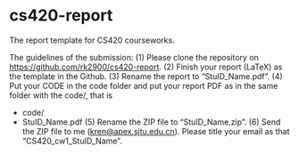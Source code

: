 # cs420-report
The report template for CS420 courseworks.

The guidelines of the submission:
(1) Please clone the repository on https://github.com/rk2900/cs420-report.
(2) Finish your report (LaTeX) as the template in the Github.
(3) Rename the report to “StuID_Name.pdf”.
(4) Put your CODE in the code folder and put your report PDF as in the same folder with the code/, that is 
- code/
- StuID_Name.pdf
(5) Rename the ZIP file to “StuID_Name.zip”.
(6) Send the ZIP file to me (kren@apex.sjtu.edu.cn). Please title your email as that “CS420_cw1_StuID_Name”.
